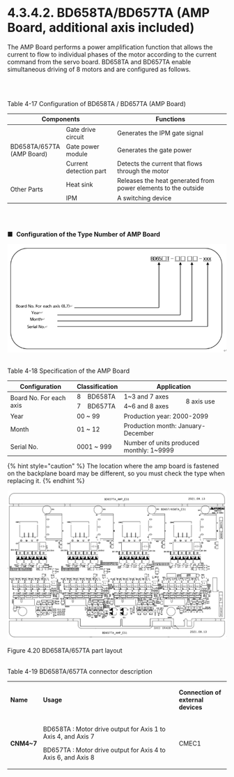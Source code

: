 ﻿# 4.3.4.2. BD658TA/BD657TA (AMP Board, additional axis included)

The AMP Board performs a power amplification function that allows the current to flow to individual phases of the motor according to the current command from the servo board. BD658TA and BD657TA enable simultaneous driving of 8 motors and are configured as follows.

<br><br>

Table 4-17 Configuration of BD658TA / BD657TA (AMP Board)

<table>
<thead>
  <tr>
    <th colspan="2">Components</th>
    <th>Functions</th>
  </tr>
</thead>
<tbody>
  <tr>
    <td rowspan="6">BD658TA/657TA<br>(AMP Board)</td>
    <td>Gate drive circuit</td>
    <td>Generates the IPM gate signal</td>
  </tr>
  <tr>
    <td>Gate power module</td>
    <td>Generates the gate power</td>
  </tr>
  <tr>
    <td>Current detection part</td>
    <td>Detects the current that flows through the motor</td>
  </tr>
  <tr></tr>
  <tr></tr>
  <tr></tr>
  <tr>
    <td rowspan="4">Other Parts</td>
    <td>Heat sink</td>
    <td>Releases the heat generated from power elements to the outside</td>
  </tr>
  <tr>
  <td>IPM</td>
  <td>A switching device</td>
  </tr>
</tbody>
</table>

<br><br>

■  **Configuration of the Type Number of AMP Board**

![](../../../_assets/4.3.4.2_앰프보드형번구성.PNG)
<br><br>

Table 4-18 Specification of the AMP Board

<table>
<thead>
  <tr>
    <th>Configuration</th>
    <th colspan="2">Classification</th>
    <th colspan="2">Application</th>
  </tr>
</thead>
<tbody>
  <tr>
    <td rowspan="2">Board No. For each axis
</td>
    <td>8</td>
    <td>BD658TA</td>
    <td>1~3 and 7 axes</td>
    <td rowspan="2">8 axis use </td>
  </tr>
  <tr>
    <td>7</td>
    <td>BD657TA</td>
    <td>4~6 and 8 axes</td>
  </tr>
  <tr>
    <td>Year</td>
    <td colspan="2">00 ~ 99</td>
    <td colspan="2">Production year: 2000-2099</td>
  </tr>
  <tr>
    <td>Month</td>
    <td colspan="2">01 ~ 12</td>
    <td colspan="2">Production month: January-December</td>
  </tr>
  <tr>
    <td>Serial No.</td>
    <td colspan="2">0001 ~ 999</td>
    <td colspan="2">Number of units produced monthly: 1~9999</td>
  </tr>
</tbody>
</table>

{% hint style="caution" %}
The location where the amp board is fastened on the backplane board may be different, so you must check the type when replacing it.
{% endhint %}

![](../../../_assets/4.3.4.2_앰프보드_BD658TA_부품배치도.PNG)

Figure 4.20 BD658TA/657TA part layout
<br><br>


Table 4-19 BD658TA/657TA connector description

<table>
<tbody>
<tr class="odd">
<td><p><strong>Name</strong></p></td>
<td><p><strong>Usage</strong></p></td>
<td><p><strong>Connection of<br>external devices</strong></p></td>
</tr>
<tr class="even">
<td><p><strong>CNM4~7</strong></p></td>
<td><p>BD658TA : Motor drive output for Axis 1 to Axis 4, and Axis 7</p>
<p>BD657TA : Motor drive output for Axis 4 to Axis 6, and Axis 8</p></td>
<td><p>CMEC1</p></td>
</tr>

</tbody>
</table>

